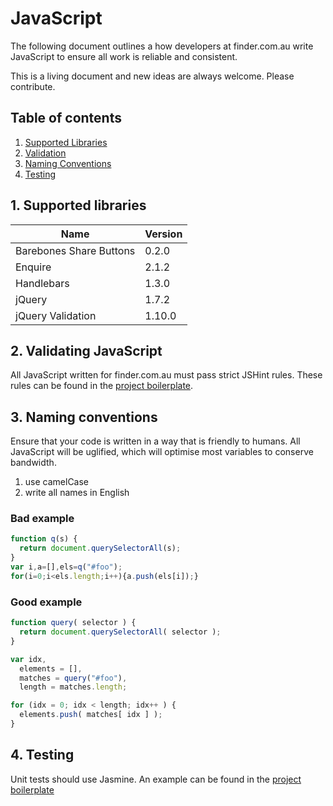 # JavaScript

The following document outlines a how developers at finder.com.au write JavaScript to ensure all work is reliable and consistent.

This is a living document and new ideas are always welcome. Please contribute.

## Table of contents

1. [Supported Libraries](#supported-libraries)
2. [Validation](#validation)
3. [Naming Conventions](#naming-conventions)
4. [Testing](#testing)

## 1. Supported libraries

Name | Version
--- | --- 
Barebones Share Buttons | 0.2.0
Enquire | 2.1.2
Handlebars | 1.3.0
jQuery | 1.7.2
jQuery Validation | 1.10.0

## 2. Validating JavaScript

All JavaScript written for finder.com.au must pass strict JSHint rules. These rules can be found in the [project boilerplate]().

## 3. Naming conventions

Ensure that your code is written in a way that is friendly to humans. All JavaScript will be uglified, which will optimise most variables to conserve bandwidth.

1. use camelCase
2. write all names in English

### Bad example
```javascript
function q(s) {
  return document.querySelectorAll(s);
}
var i,a=[],els=q("#foo");
for(i=0;i<els.length;i++){a.push(els[i]);}
```

### Good example

```javascript
function query( selector ) {
  return document.querySelectorAll( selector );
}

var idx,
  elements = [],
  matches = query("#foo"),
  length = matches.length;

for (idx = 0; idx < length; idx++ ) {
  elements.push( matches[ idx ] );
}
```

## 4. Testing

Unit tests should use Jasmine. An example can be found in the [project boilerplate](https://github.com/finderau/project-boilerplate)
